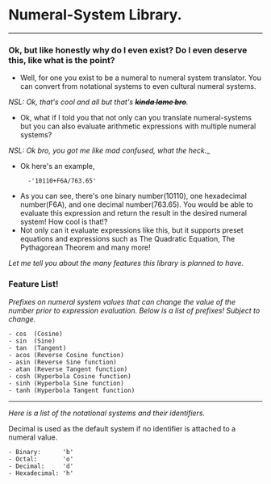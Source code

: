 # Numeral-System Library.
-----
### Ok, but like honestly why do I even exist? Do I even deserve this, like what is the point?
* Well, for one you exist to be a numeral to numeral system translator. You can convert from notational systems to even cultural numeral systems. 

_NSL: Ok, that's cool and all but that's ~~**kinda lame bro**~~._

* Ok, what if I told you that not only can you translate numeral-systems but you can also evaluate arithmetic expressions with multiple numeral systems?

_NSL: Ok bro, you got me like mad confused, what the heck.__ 

* Ok here's an example,

        -'10110+F6A/763.65'

- As you can see, there's one binary number(10110), one hexadecimal number(F6A), and one decimal number(763.65). You would be able to evaluate this expression and return the result in the desired numeral system! How cool is that!?
- Not only can it evaluate expressions like this, but it supports preset equations and expressions such as The Quadratic Equation, The Pythagorean Theorem and many more!

_Let me tell you about the many features this library is planned to have_.

### Feature List!
_Prefixes on numeral system values that can change the value of the number prior to expression evaluation. Below is a list of prefixes! Subject to change._

    - cos  (Cosine)
    - sin  (Sine)
    - tan  (Tangent)
    - acos (Reverse Cosine function)
    - asin (Reverse Sine function)
    - atan (Reverse Tangent function)
    - cosh (Hyperbola Cosine function)
    - sinh (Hyperbola Sine function)
    - tanh (Hyperbola Tangent function)
    
------

_Here is a list of the notational systems and their identifiers._ 

Decimal is used as the default system if no identifier is attached to a numeral value. 
        
    - Binary:      'b'
    - Octal:       'o'
    - Decimal:     'd' 
    - Hexadecimal: 'h'
        


